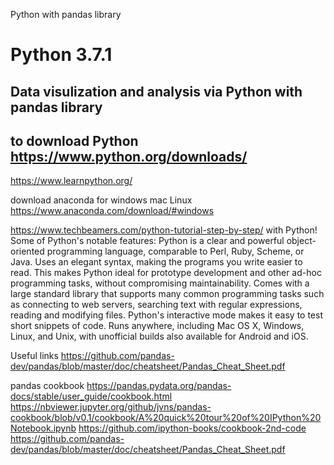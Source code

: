 Python with pandas library
# Python 3.7.1
Data visulization and analysis via Python with pandas library
-----------------------------------------------------------------
to download Python https://www.python.org/downloads/
-------------------------------------------------------------------------------------------------------------------------------
https://www.learnpython.org/

download anaconda for windows mac Linux
https://www.anaconda.com/download/#windows

https://www.techbeamers.com/python-tutorial-step-by-step/
with Python!
Some of Python's notable features:
Python is a clear and powerful object-oriented programming language, comparable to Perl, Ruby, Scheme, or Java.
Uses an elegant syntax, making the programs you write easier to read.
This makes Python ideal for prototype development and other ad-hoc programming tasks, without compromising maintainability.
Comes with a large standard library that supports many common programming tasks such as connecting to web servers,
searching text with regular expressions, reading and modifying files.
Python's interactive mode makes it easy to test short snippets of code.
Runs anywhere, including Mac OS X, Windows, Linux, and Unix, with unofficial builds also available for Android and iOS.


Useful links
https://github.com/pandas-dev/pandas/blob/master/doc/cheatsheet/Pandas_Cheat_Sheet.pdf

pandas cookbook
https://pandas.pydata.org/pandas-docs/stable/user_guide/cookbook.html
https://nbviewer.jupyter.org/github/jvns/pandas-cookbook/blob/v0.1/cookbook/A%20quick%20tour%20of%20IPython%20Notebook.ipynb
https://github.com/ipython-books/cookbook-2nd-code
https://github.com/pandas-dev/pandas/blob/master/doc/cheatsheet/Pandas_Cheat_Sheet.pdf
